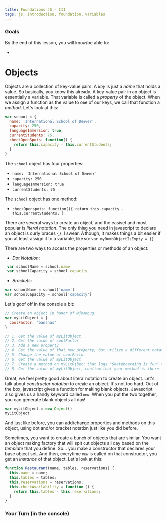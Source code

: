 ```yaml
---
title: Foundations JS - III
tags: js, introduction, foundation, variables
---
```

### Goals

By the end of this lesson, you will know/be able to:

* 

# Objects
Objects are a collection of key-value pairs. A _key_ is just a _name_ that holds a value. So basically, you know this already. A key-value pair in an object is essentially a variable. That variable is called a _property_ of the object. When we assign a function as the value to one of our keys, we call that function a _method_. Let's look at this:

```javascript
var school = {
  name: 'International School of Denver',
  capacity: 250,
  languageImmersion: true,
  currentStudents: 75,
  checkOpenSpots: function() {
    return this.capacity - this.currentStudents;
  }
}
```
The ```school``` object has four properties:

- ```name: 'International School of Denver'```
- ```capacity: 250```
- ```languageImmersion: true```
- ```currentStudents: 75```

The ```school``` object has one method:

- ```checkOpenspots: function(){ return this.capacity - this.currentStudents; }```

There are several ways to create an object, and the easiset and most popular is _literal notation_. The only thing you need in javascript to declare an object is curly braces ```{}```. I swear. Although, it makes things a bit easier if you at least assign it to a variable, like so: ```var myDumbObjectIsEmpty = {}```

There are two ways to access the properties or methods of an object: 

- _Dot Notation_:
```javascript
 var schoolName = school.name
 var schoolCapacity = school.capacity
```
- _Brackets_: 
```javascript
var schoolName = school['name']
var schoolCapacity = school['capacity']
``` 

Let's goof off in the console a bit:

```javascript
// Create an object in honor of @jhunbug
var myLitObject = {
  coolFactor: "bananas"
}

// 1. Get the value of myLitObject
// 2. Get the value of coolFactor
// 3. Add a new property
// 4. Get the value of that new property, but utilize a different notation from step #2
// 5. Change the value of coolFactor
// 6. Get the value of myLitObject
// 7. Create a method on myLitOjbect that logs "Skateboarding is fun" to the console
// 8. Get the value of myLitObject, confirm that your method is there
```
Great, we feel pretty good about literal notation to create an object. Let's talk about _constructor notation_ to create an object. It's not too hard. Out of the box, javascript gives a function for making blank objects. Javascript also gives us a handy keyword called ```new```. When you put the two together, you can generate blank objects all day!

```javascript
var myLitObject = new Object()
myLitObject
```
And just like before, you can add/change properties and methods on this object, using dot and/or bracket notation just like you did before.

Sometimes, you want to create a bunch of objects that are similar. You want an object making factory that will spit out objects all day based on the _template_ that you define. So... you make a constructor that declares your base object set. And then, everytime ```new``` is called on that constructor, you get an _instance_ of that object. Let's look at this:

```javascript
function Restaurant(name, tables, reservations) {
  this.name = name;
  this.tables = tables;
  this.reservations = reservations;
  this.checkAvailability = function () {
    return this.tables - this.reservations;
  }
}
```


### Your Turn (in the console)


